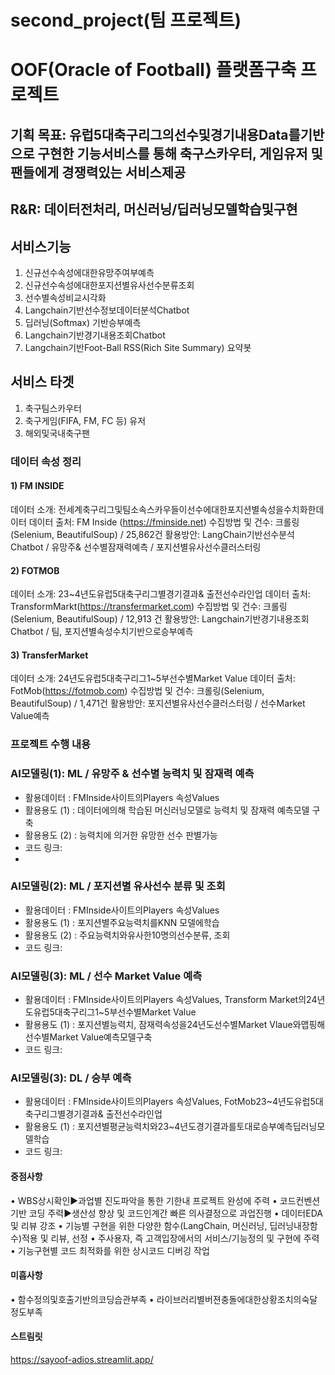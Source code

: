 # second_project(팀 프로젝트)

# OOF(Oracle of Football) 플랫폼구축 프로젝트

## 기획 목표: 유럽5대축구리그의선수및경기내용Data를기반으로 구현한 기능서비스를 통해 축구스카우터, 게임유저 및 팬들에게 경쟁력있는 서비스제공

## R&R: 데이터전처리, 머신러닝/딥러닝모델학습및구현

## 서비스기능 
1) 신규선수속성에대한유망주여부예측
2) 신규선수속성에대한포지션별유사선수분류조회
3) 선수별속성비교시각화
4) Langchain기반선수정보데이터분석Chatbot
5) 딥러닝(Softmax) 기반승부예측
6) Langchain기반경기내용조회Chatbot
7) Langchain기반Foot-Ball RSS(Rich Site Summary) 요약봇


## 서비스 타겟
1) 축구팀스카우터
2) 축구게임(FIFA, FM, FC 등) 유저
3) 해외및국내축구팬

###  데이터 속성 정리

#### 1) FM INSIDE
데이터 소개: 전세계축구리그및팀소속스카우들이선수에대한포지션별속성을수치화한데이터
데이터 출처: FM Inside (https://fminside.net)
수집방법 및 건수: 크롤링(Selenium, BeautifulSoup) / 25,862건
활용방안: LangChain기반선수분석Chatbot / 유망주& 선수별잠재력예측 / 포지션별유사선수클러스터링

#### 2) FOTMOB
데이터 소개: 23~4년도유럽5대축구리그별경기결과& 출전선수라인업
데이터 출처: TransformMarkt(https://transfermarket.com)
수집방법 및 건수: 크롤링(Selenium, BeautifulSoup) / 12,913 건
활용방안: Langchain기반경기내용조회Chatbot / 팀, 포지션별속성수치기반으로승부예측

#### 3) TransferMarket
데이터 소개: 24년도유럽5대축구리그1~5부선수별Market Value
데이터 출처: FotMob(https://fotmob.com)
수집방법 및 건수: 크롤링(Selenium, BeautifulSoup) / 1,471건
활용방안: 포지션별유사선수클러스터링 / 선수Market Value예측


### 프로젝트 수행 내용
### AI모델링(1): ML / 유망주 & 선수별 능력치 및 잠재력 예측
  - 활용데이터 : FMInside사이트의Players 속성Values
  - 활용용도 (1) : 데이터에의해 학습된 머신러닝모델로 능력치 및 잠재력 예측모델 구축
  - 활용용도 (2) : 능력치에 의거한 유망한 선수 판별가능
  - 코드 링크:
  - 
### AI모델링(2): ML / 포지션별 유사선수 분류 및 조회 
  - 활용데이터 : FMInside사이트의Players 속성Values
  - 활용용도 (1) : 포지션별주요능력치를KNN 모델에학습
  - 활용용도 (2) : 주요능력치와유사한10명의선수분류, 조회
  - 코드 링크:

### AI모델링(3): ML / 선수 Market Value 예측 
  - 활용데이터 : FMInside사이트의Players 속성Values, Transform Market의24년도유럽5대축구리그1~5부선수별Market Value
  - 활용용도 (1) : 포지션별능력치, 잠재력속성을24년도선수별Market Vlaue와맵핑해선수별Market Value예측모델구축
  - 코드 링크:


### AI모델링(3): DL / 승부 예측 
  - 활용데이터 : FMInside사이트의Players 속성Values, FotMob23~4년도유럽5대축구리그별경기결과& 출전선수라인업
  - 활용용도 (1) : 포지션별평균능력치와23~4년도경기결과를토대로승부예측딥러닝모델학습
  - 코드 링크: 

#### 중점사항
• WBS상시확인▶과업별 진도파악을 통한 기한내 프로젝트 완성에 주력
• 코드컨벤션기반 코딩 주력▶생산성 향상 및 코드인계간 빠른 의사결정으로 과업진행
• 데이터EDA 및 리뷰 강조
• 기능별 구현을 위한 다양한 함수(LangChain, 머신러닝, 딥러닝내장함수)적용 및 리뷰, 선정
• 주사용자, 즉 고객입장에서의 서비스/기능정의 및 구현에 주력
• 기능구현별 코드 최적화를 위한 상시코드 디버깅 작업
 
 #### 미흡사항
• 함수정의및호출기반의코딩습관부족
• 라이브러리별버젼충돌에대한상황조치의숙달정도부족

#### 스트림릿
https://sayoof-adios.streamlit.app/
